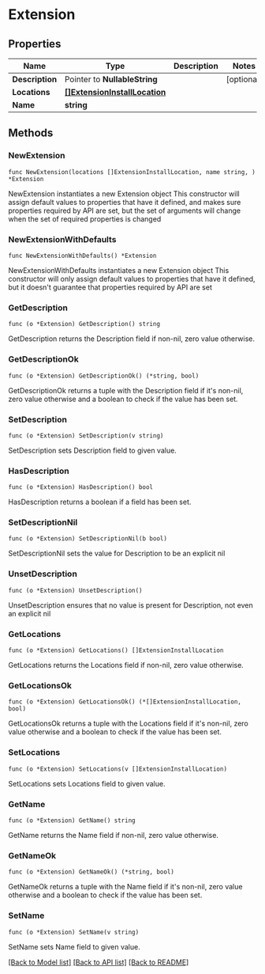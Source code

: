 # Extension

## Properties

Name | Type | Description | Notes
------------ | ------------- | ------------- | -------------
**Description** | Pointer to **NullableString** |  | [optional] 
**Locations** | [**[]ExtensionInstallLocation**](ExtensionInstallLocation.md) |  | 
**Name** | **string** |  | 

## Methods

### NewExtension

`func NewExtension(locations []ExtensionInstallLocation, name string, ) *Extension`

NewExtension instantiates a new Extension object
This constructor will assign default values to properties that have it defined,
and makes sure properties required by API are set, but the set of arguments
will change when the set of required properties is changed

### NewExtensionWithDefaults

`func NewExtensionWithDefaults() *Extension`

NewExtensionWithDefaults instantiates a new Extension object
This constructor will only assign default values to properties that have it defined,
but it doesn't guarantee that properties required by API are set

### GetDescription

`func (o *Extension) GetDescription() string`

GetDescription returns the Description field if non-nil, zero value otherwise.

### GetDescriptionOk

`func (o *Extension) GetDescriptionOk() (*string, bool)`

GetDescriptionOk returns a tuple with the Description field if it's non-nil, zero value otherwise
and a boolean to check if the value has been set.

### SetDescription

`func (o *Extension) SetDescription(v string)`

SetDescription sets Description field to given value.

### HasDescription

`func (o *Extension) HasDescription() bool`

HasDescription returns a boolean if a field has been set.

### SetDescriptionNil

`func (o *Extension) SetDescriptionNil(b bool)`

 SetDescriptionNil sets the value for Description to be an explicit nil

### UnsetDescription
`func (o *Extension) UnsetDescription()`

UnsetDescription ensures that no value is present for Description, not even an explicit nil
### GetLocations

`func (o *Extension) GetLocations() []ExtensionInstallLocation`

GetLocations returns the Locations field if non-nil, zero value otherwise.

### GetLocationsOk

`func (o *Extension) GetLocationsOk() (*[]ExtensionInstallLocation, bool)`

GetLocationsOk returns a tuple with the Locations field if it's non-nil, zero value otherwise
and a boolean to check if the value has been set.

### SetLocations

`func (o *Extension) SetLocations(v []ExtensionInstallLocation)`

SetLocations sets Locations field to given value.


### GetName

`func (o *Extension) GetName() string`

GetName returns the Name field if non-nil, zero value otherwise.

### GetNameOk

`func (o *Extension) GetNameOk() (*string, bool)`

GetNameOk returns a tuple with the Name field if it's non-nil, zero value otherwise
and a boolean to check if the value has been set.

### SetName

`func (o *Extension) SetName(v string)`

SetName sets Name field to given value.



[[Back to Model list]](../README.md#documentation-for-models) [[Back to API list]](../README.md#documentation-for-api-endpoints) [[Back to README]](../README.md)


